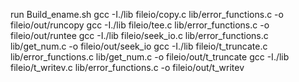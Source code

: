 run Build_ename.sh
gcc  -I./lib fileio/copy.c lib/error_functions.c -o fileio/out/runcopy
gcc  -I./lib fileio/tee.c lib/error_functions.c -o fileio/out/runtee
gcc  -I./lib fileio/seek_io.c lib/error_functions.c lib/get_num.c -o fileio/out/seek_io
gcc  -I./lib fileio/t_truncate.c lib/error_functions.c lib/get_num.c -o fileio/out/t_truncate
gcc  -I./lib fileio/t_writev.c lib/error_functions.c -o fileio/out/t_writev